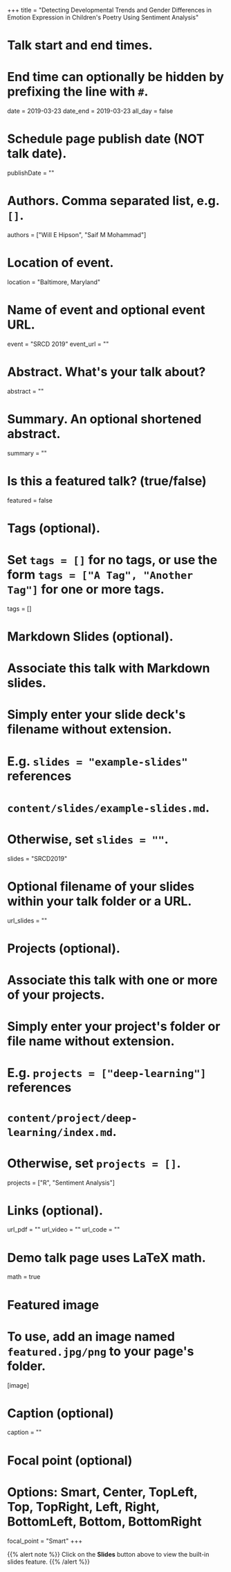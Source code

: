 +++
title = "Detecting Developmental Trends and Gender Differences in Emotion Expression in Children's Poetry Using Sentiment Analysis"

# Talk start and end times.
#   End time can optionally be hidden by prefixing the line with `#`.
date = 2019-03-23
date_end = 2019-03-23
all_day = false

# Schedule page publish date (NOT talk date).
publishDate = ""

# Authors. Comma separated list, e.g. `[]`.
authors = ["Will E Hipson", "Saif M Mohammad"]

# Location of event.
location = "Baltimore, Maryland"

# Name of event and optional event URL.
event = "SRCD 2019"
event_url = ""

# Abstract. What's your talk about?
abstract = ""

# Summary. An optional shortened abstract.
summary = ""

# Is this a featured talk? (true/false)
featured = false

# Tags (optional).
#   Set `tags = []` for no tags, or use the form `tags = ["A Tag", "Another Tag"]` for one or more tags.
tags = []

# Markdown Slides (optional).
#   Associate this talk with Markdown slides.
#   Simply enter your slide deck's filename without extension.
#   E.g. `slides = "example-slides"` references 
#   `content/slides/example-slides.md`.
#   Otherwise, set `slides = ""`.
slides = "SRCD2019"

# Optional filename of your slides within your talk folder or a URL.
url_slides = ""

# Projects (optional).
#   Associate this talk with one or more of your projects.
#   Simply enter your project's folder or file name without extension.
#   E.g. `projects = ["deep-learning"]` references 
#   `content/project/deep-learning/index.md`.
#   Otherwise, set `projects = []`.
projects = ["R", "Sentiment Analysis"]

# Links (optional).
url_pdf = ""
url_video = ""
url_code = ""

# Demo talk page uses LaTeX math.
math = true

# Featured image
# To use, add an image named `featured.jpg/png` to your page's folder. 
[image]
  # Caption (optional)
  caption = ""

  # Focal point (optional)
  # Options: Smart, Center, TopLeft, Top, TopRight, Left, Right, BottomLeft, Bottom, BottomRight
  focal_point = "Smart"
+++

{{% alert note %}}
Click on the **Slides** button above to view the built-in slides feature.
{{% /alert %}}
